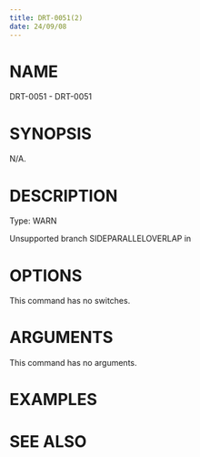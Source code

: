 ```yaml
---
title: DRT-0051(2)
date: 24/09/08
---
```


# NAME

DRT-0051 - DRT-0051

# SYNOPSIS

N/A.

# DESCRIPTION

Type: WARN

Unsupported branch SIDEPARALLELOVERLAP in

# OPTIONS

This command has no switches.

# ARGUMENTS

This command has no arguments.

# EXAMPLES

# SEE ALSO
